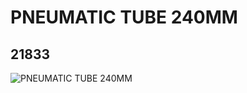 # PNEUMATIC TUBE 240MM
## 21833
![PNEUMATIC TUBE 240MM](https://lc-www-live-s.legocdn.com/media/bricks/5/2/6119444.jpg)